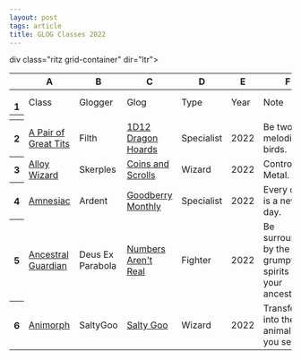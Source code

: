 ```yaml
---
layout: post
tags: article
title: GLOG Classes 2022
---
```


div class="ritz grid-container" dir="ltr"><table class="waffle" cellspacing="0" cellpadding="0"><thead><tr><th class="row-header freezebar-vertical-handle"></th><th id="1254755560C0" style="width:185px;" class="column-headers-background">A</th><th id="1254755560C1" style="width:133px;" class="column-headers-background">B</th><th id="1254755560C2" style="width:185px;" class="column-headers-background">C</th><th id="1254755560C3" style="width:100px;" class="column-headers-background">D</th><th id="1254755560C4" style="width:35px;" class="column-headers-background">E</th><th id="1254755560C5" style="width:505px;" class="column-headers-background">F</th><th id="1254755560C6" style="width:100px;" class="column-headers-background">G</th></tr></thead><tbody><tr style="height: 20px"><th id="1254755560R0" style="height: 20px;" class="row-headers-background">
<div class="row-header-wrapper" style="line-height: 20px">1</div></th><td class="s0" dir="ltr">Class</td><td class="s0" dir="ltr">Glogger</td><td class="s0" dir="ltr">Glog</td><td class="s0" dir="ltr">Type</td><td class="s0" dir="ltr">Year</td><td class="s0" dir="ltr">Note</td><td class="s0"></td><td></td><td class="s0"></td><td class="s0"></td><td class="s0"></td><td class="s0"></td><td class="s0"></td><td class="s0"></td><td class="s0"></td><td class="s0"></td><td class="s0"></td><td class="s0"></td><td class="s0"></td><td class="s0"></td><td class="s0"></td><td class="s0"></td><td class="s0"></td><td class="s0"></td><td class="s0"></td><td class="s0"></td></tr><tr><th style="height:3px;" class="freezebar-cell freezebar-horizontal-handle"></th><td class="freezebar-cell"></td><td class="freezebar-cell"></td><td class="freezebar-cell"></td><td class="freezebar-cell"></td><td class="freezebar-cell"></td><td class="freezebar-cell"></td><td class="freezebar-cell"></td><td class="freezebar-cell"></td><td class="freezebar-cell"></td><td class="freezebar-cell"></td><td class="freezebar-cell"></td><td class="freezebar-cell"></td><td class="freezebar-cell"></td><td class="freezebar-cell"></td><td class="freezebar-cell"></td><td class="freezebar-cell"></td><td class="freezebar-cell"></td><td class="freezebar-cell"></td><td class="freezebar-cell"></td><td class="freezebar-cell"></td><td class="freezebar-cell"></td><td class="freezebar-cell"></td><td class="freezebar-cell"></td><td class="freezebar-cell"></td><td class="freezebar-cell"></td><td class="freezebar-cell"></td></tr><tr style="height: 20px"><th id="1254755560R1" style="height: 20px;" class="row-headers-background"><div class="row-header-wrapper" style="line-height: 20px">2</div></th><td class="s1" dir="ltr"><a target="_blank" href="https://1d12dragonhoards.blogspot.com/2022/05/a-pair-of-great-tits-glog-class.html">A Pair of Great Tits</a></td><td class="s2" dir="ltr">Filth</td><td class="s3" dir="ltr"><a target="_blank" href="https://1d12dragonhoards.blogspot.com/">1D12 Dragon Hoards</a></td><td class="s2" dir="ltr">Specialist</td><td class="s4" dir="ltr">2022</td><td class="s2" dir="ltr">Be two melodious birds.</td><td></td><td></td><td></td><td></td><td></td><td></td><td></td><td></td><td></td><td></td><td></td><td></td><td></td><td></td><td></td><td></td><td></td><td></td><td></td><td></td></tr><tr style="height: 20px"><th id="1254755560R2" style="height: 20px;" class="row-headers-background"><div class="row-header-wrapper" style="line-height: 20px">3</div></th><td class="s1" dir="ltr"><a target="_blank" href="https://coinsandscrolls.blogspot.com/2022/06/osr-alloy-wizard-civic-wizard-and.html">Alloy Wizard</a></td><td class="s2" dir="ltr">Skerples</td><td class="s3" dir="ltr"><a target="_blank" href="https://coinsandscrolls.blogspot.com/">Coins and Scrolls</a></td><td class="s2" dir="ltr">Wizard</td><td class="s4" dir="ltr">2022</td><td class="s2" dir="ltr">Control Metal.</td><td></td><td></td><td></td><td></td><td></td><td></td><td></td><td></td><td></td><td></td><td></td><td></td><td></td><td></td><td></td><td></td><td></td><td></td><td></td><td></td></tr><tr style="height: 20px"><th id="1254755560R3" style="height: 20px;" class="row-headers-background"><div class="row-header-wrapper" style="line-height: 20px">4</div></th><td class="s1" dir="ltr"><a target="_blank" href="https://goodberrymonthly.blogspot.com/2022/01/amnesiac-glog.html">Amnesiac</a></td><td class="s2" dir="ltr">Ardent</td><td class="s3" dir="ltr"><a target="_blank" href="https://goodberrymonthly.blogspot.com/">Goodberry Monthly</a></td><td class="s2" dir="ltr">Specialist</td><td class="s4" dir="ltr">2022</td><td class="s5" dir="ltr">Every day is a new day.</td><td></td><td></td><td></td><td></td><td></td><td></td><td></td><td></td><td></td><td></td><td></td><td></td><td></td><td></td><td></td><td></td><td></td><td></td><td></td><td></td></tr><tr style="height: 20px"><th id="1254755560R4" style="height: 20px;" class="row-headers-background"><div class="row-header-wrapper" style="line-height: 20px">5</div></th><td class="s1" dir="ltr"><a target="_blank" href="https://as-they-must.blogspot.com/2022/01/so-angry-i-might-die-glog-classes-5e.html">Ancestral Guardian</a></td><td class="s2" dir="ltr">Deus Ex Parabola</td><td class="s3" dir="ltr"><a target="_blank" href="https://as-they-must.blogspot.com/">Numbers Aren&#39;t Real</a></td><td class="s2" dir="ltr">Fighter</td><td class="s4" dir="ltr">2022</td><td class="s2" dir="ltr">Be surrounded by the grumpy spirits of your ancestors.</td><td></td><td></td><td></td><td></td><td></td><td></td><td></td><td></td><td></td><td></td><td></td><td></td><td></td><td></td><td></td><td></td><td></td><td></td><td></td><td></td></tr><tr style="height: 20px"><th id="1254755560R5" style="height: 20px;" class="row-headers-background"><div class="row-header-wrapper" style="line-height: 20px">6</div></th><td class="s1" dir="ltr"><a target="_blank" href="https://saltygoo.github.io/class/magic-user/animorph">Animorph</a></td><td class="s2" dir="ltr">SaltyGoo</td><td class="s3" dir="ltr"><a target="_blank" href="https://saltygoo.github.io/">Salty Goo</a></td><td class="s2" dir="ltr">Wizard</td><td class="s4" dir="ltr">2022</td><td class="s2" dir="ltr">Transform into the animals you see.
